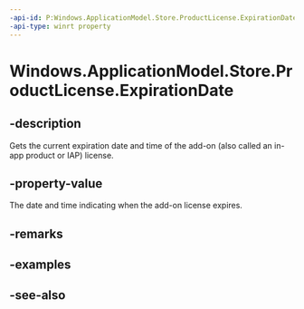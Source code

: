 ----api-id: P:Windows.ApplicationModel.Store.ProductLicense.ExpirationDate
-api-type: winrt property
---<!-- Property syntaxpublic Windows.Foundation.DateTime ExpirationDate { get; }--># Windows.ApplicationModel.Store.ProductLicense.ExpirationDate## -descriptionGets the current expiration date and time of the add-on (also called an in-app product or IAP) license.## -property-valueThe date and time indicating when the add-on license expires.## -remarks## -examples## -see-also